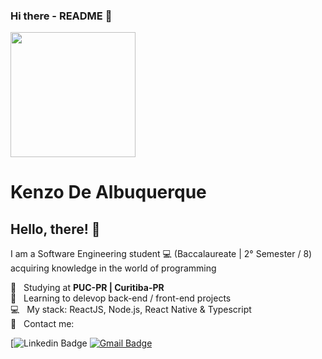 ### Hi there - README 👋
<img align="center" height="200px" width="auto" src="https://static01.nyt.com/images/2017/12/25/us/25xp-McCandless-obit-1/25xp-McCandless--obit-1-superJumbo-v2.jpg">

# Kenzo De Albuquerque

## Hello, there! 👋

I am a Software Engineering student :computer: (Baccalaureate | 2° Semester / 8) acquiring knowledge in the world of programming

 :rocket:  &nbsp; Studying at **PUC-PR | Curitiba-PR**
 <br/> :purple_heart: &nbsp; Learning to delevop back-end / front-end projects
 <br/> :computer: &nbsp; My stack: ReactJS, Node.js, React Native & Typescript
 <br/> :email: &nbsp; Contact me: 

[![Linkedin Badge](https://img.shields.io/badge/-KenzoDeAlbuquerque-purple?style=flat-square&logo=Linkedin&logoColor=white&link=https://www.linkedin.com/in/kenzo-albuquerque-software-engineering/)
[![Gmail Badge](https://img.shields.io/badge/-kenzoalbuqk@gmail.com-c14438?style=flat-square&logo=Gmail&logoColor=purple&link=mailto:kenzoalbuqk@gmail.com)](mailto:kenzoalbuqk@gmail.com)
